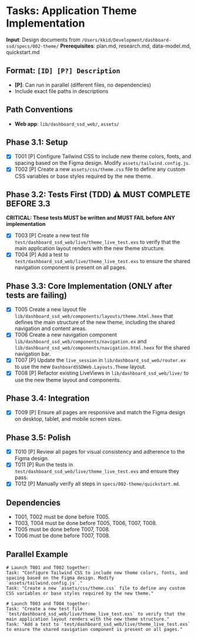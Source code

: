 # Tasks: Application Theme Implementation

**Input**: Design documents from `/Users/kkid/Development/dashboard-ssd/specs/002-theme/`
**Prerequisites**: plan.md, research.md, data-model.md, quickstart.md

## Format: `[ID] [P?] Description`
- **[P]**: Can run in parallel (different files, no dependencies)
- Include exact file paths in descriptions

## Path Conventions
- **Web app**: `lib/dashboard_ssd_web/`, `assets/`

## Phase 3.1: Setup
- [x] T001 [P] Configure Tailwind CSS to include new theme colors, fonts, and spacing based on the Figma design. Modify `assets/tailwind.config.js`.
- [x] T002 [P] Create a new `assets/css/theme.css` file to define any custom CSS variables or base styles required by the new theme.

## Phase 3.2: Tests First (TDD) ⚠️ MUST COMPLETE BEFORE 3.3
**CRITICAL: These tests MUST be written and MUST FAIL before ANY implementation**
- [x] T003 [P] Create a new test file `test/dashboard_ssd_web/live/theme_live_test.exs` to verify that the main application layout renders with the new theme structure.
- [x] T004 [P] Add a test to `test/dashboard_ssd_web/live/theme_live_test.exs` to ensure the shared navigation component is present on all pages.

## Phase 3.3: Core Implementation (ONLY after tests are failing)
- [x] T005 Create a new layout file `lib/dashboard_ssd_web/components/layouts/theme.html.heex` that defines the main structure of the new theme, including the shared navigation and content areas.
- [x] T006 Create a new navigation component `lib/dashboard_ssd_web/components/navigation.ex` and `lib/dashboard_ssd_web/components/navigation.html.heex` for the shared navigation bar.
- [x] T007 [P] Update the `live_session` in `lib/dashboard_ssd_web/router.ex` to use the new `DashboardSSDWeb.Layouts.Theme` layout.
- [x] T008 [P] Refactor existing LiveViews in `lib/dashboard_ssd_web/live/` to use the new theme layout and components.

## Phase 3.4: Integration
- [x] T009 [P] Ensure all pages are responsive and match the Figma design on desktop, tablet, and mobile screen sizes.

## Phase 3.5: Polish
- [x] T010 [P] Review all pages for visual consistency and adherence to the Figma design.
- [x] T011 [P] Run the tests in `test/dashboard_ssd_web/live/theme_live_test.exs` and ensure they pass.
- [x] T012 [P] Manually verify all steps in `specs/002-theme/quickstart.md`.

## Dependencies
- T001, T002 must be done before T005.
- T003, T004 must be done before T005, T006, T007, T008.
- T005 must be done before T007, T008.
- T006 must be done before T007, T008.

## Parallel Example
```
# Launch T001 and T002 together:
Task: "Configure Tailwind CSS to include new theme colors, fonts, and spacing based on the Figma design. Modify `assets/tailwind.config.js`."
Task: "Create a new `assets/css/theme.css` file to define any custom CSS variables or base styles required by the new theme."

# Launch T003 and T004 together:
Task: "Create a new test file `test/dashboard_ssd_web/live/theme_live_test.exs` to verify that the main application layout renders with the new theme structure."
Task: "Add a test to `test/dashboard_ssd_web/live/theme_live_test.exs` to ensure the shared navigation component is present on all pages."
```
